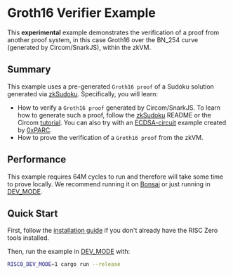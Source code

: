 # Groth16 Verifier Example

This **experimental** example demonstrates the verification of a proof from another proof system, in this case Groth16 over the BN_254 curve (generated by Circom/SnarkJS), within the zkVM.

## Summary
This example uses a pre-generated `Groth16 proof` of a Sudoku solution generated via [zkSudoku].
Specifically, you will learn:
- How to verify a `Groth16 proof` generated by Circom/SnarkJS. To learn how to generate such a proof, follow the [zkSudoku] README or the Circom [tutorial]. You can also try with an [ECDSA-circuit] example created by [0xPARC].
- How to prove the verification of a `Groth16 proof` from the zkVM.

## Performance
This example requires 64M cycles to run and therefore will take some time to prove locally. We recommend running it on [Bonsai] or just running in [DEV_MODE].

## Quick Start

First, follow the [installation guide] if you don't already have the RISC Zero tools installed.

Then, run the example in [DEV_MODE] with:
```bash
RISC0_DEV_MODE=1 cargo run --release
```

[installation guide]: https://dev.risczero.com/api/zkvm/quickstart
[Bonsai]: https://bonsai.xyz/apply
[DEV_MODE]: https://dev.risczero.com/api/zkvm/dev-mode
[tutorial]: https://docs.circom.io/getting-started/proving-circuits/
[ECDSA-circuit]: https://github.com/0xPARC/circom-ecdsa
[0xPARC]: https://github.com/0xPARC
[zkSudoku]: https://github.com/vplasencia/zkSudoku
